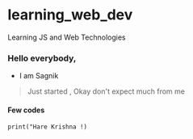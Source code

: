 # learning_web_dev
Learning JS and Web Technologies

### Hello everybody, 
- I am Sagnik  
> Just started , Okay
> don't expect much from me

#### Few codes
`print("Hare Krishna !)`
